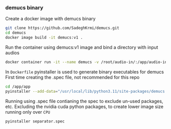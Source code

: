 ### demucs binary


Create a docker image with demucs binary

```bash
git clone https://github.com/SadeghKrmi/demucs.git
cd demucs
docker image build -it demucs:v1 .
```

Run the container using demucs:v1 image and bind a directory with input audios

```bash
docker container run -it --name demucs -v /root/audio-in/:/app/audio-in demucs:v1 bash
```


In `Dockerfile` pyinstaller is used to generate binary executables for demucs
First time creating the .spec file, not recommended for this repo

```bash
cd /app/app 
pyinstaller --add-data="/usr/local/lib/python3.11/site-packages/demucs:demucs/" separator.py --onefile
```

Running using .spec file contianing the spec to exclude un-used packages, etc.
Excluding the nvidia cuda python packages, to create lower image size running only over `CPU`

```bash
pyinstaller separator.spec
```
